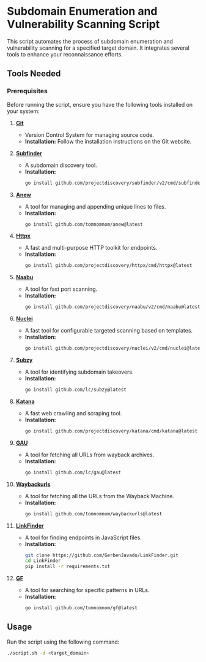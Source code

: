 # Subdomain Enumeration and Vulnerability Scanning Script

This script automates the process of subdomain enumeration and vulnerability scanning for a specified target domain. It integrates several tools to enhance your reconnaissance efforts.

## Tools Needed

### Prerequisites

Before running the script, ensure you have the following tools installed on your system:

1. **[Git](https://git-scm.com/downloads)**
   - Version Control System for managing source code.
   - **Installation:** Follow the installation instructions on the Git website.

2. **[Subfinder](https://github.com/projectdiscovery/subfinder)**
   - A subdomain discovery tool.
   - **Installation:** 
     ```bash
     go install github.com/projectdiscovery/subfinder/v2/cmd/subfinder@latest
     ```

3. **[Anew](https://github.com/tomnomnom/anew)**
   - A tool for managing and appending unique lines to files.
   - **Installation:**
     ```bash
     go install github.com/tomnomnom/anew@latest
     ```

4. **[Httpx](https://github.com/projectdiscovery/httpx)**
   - A fast and multi-purpose HTTP toolkit for endpoints.
   - **Installation:**
     ```bash
     go install github.com/projectdiscovery/httpx/cmd/httpx@latest
     ```

5. **[Naabu](https://github.com/projectdiscovery/naabu)**
   - A tool for fast port scanning.
   - **Installation:**
     ```bash
     go install github.com/projectdiscovery/naabu/v2/cmd/naabu@latest
     ```

6. **[Nuclei](https://github.com/projectdiscovery/nuclei)**
   - A fast tool for configurable targeted scanning based on templates.
   - **Installation:**
     ```bash
     go install github.com/projectdiscovery/nuclei/v2/cmd/nuclei@latest
     ```

7. **[Subzy](https://github.com/lc/subzy)**
   - A tool for identifying subdomain takeovers.
   - **Installation:**
     ```bash
     go install github.com/lc/subzy@latest
     ```

8. **[Katana](https://github.com/projectdiscovery/katana)**
   - A fast web crawling and scraping tool.
   - **Installation:**
     ```bash
     go install github.com/projectdiscovery/katana/cmd/katana@latest
     ```

9. **[GAU](https://github.com/lc/gau)**
   - A tool for fetching all URLs from wayback archives.
   - **Installation:**
     ```bash
     go install github.com/lc/gau@latest
     ```

10. **[Waybackurls](https://github.com/tomnomnom/waybackurls)**
    - A tool for fetching all the URLs from the Wayback Machine.
    - **Installation:**
      ```bash
      go install github.com/tomnomnom/waybackurls@latest
      ```

11. **[LinkFinder](https://github.com/GerbenJavado/LinkFinder)**
    - A tool for finding endpoints in JavaScript files.
    - **Installation:**
      ```bash
      git clone https://github.com/GerbenJavado/LinkFinder.git
      cd LinkFinder
      pip install -r requirements.txt
      ```

12. **[GF](https://github.com/tomnomnom/gf)**
    - A tool for searching for specific patterns in URLs.
    - **Installation:**
      ```bash
      go install github.com/tomnomnom/gf@latest
      ```

## Usage

Run the script using the following command:

```bash
./script.sh -d <target_domain>
